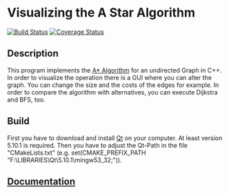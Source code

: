 # Visualizing the A Star Algorithm
[![Build Status](https://travis-ci.org/ob-algdatii-ss18/leistungsnachweis-a-team-1.svg?branch=master)](https://travis-ci.org/ob-algdatii-ss18/leistungsnachweis-a-team-1)
[![Coverage Status](https://coveralls.io/repos/github/ob-algdatii-ss18/leistungsnachweis-a-team-1/badge.svg?branch=testing)](https://coveralls.io/github/ob-algdatii-ss18/leistungsnachweis-a-team-1?branch=testing)

## Description
This program implements the [A* Algorithm](https://en.wikipedia.org/wiki/A*_search_algorithm) for an undirected Graph in C++. In order to visualize the operation there is a GUI where you can alter the graph. You can change the size and the costs of the edges for example. In order to compare the algorithm with alternatives, you can execute Dijkstra and BFS, too.

## Build
First you have to download and install [Qt](https://www.qt.io/download) on your computer. At least version 5.10.1 is required. Then you have to adjust the Qt-Path in the file "CMakeLists.txt" (e.g. set(CMAKE_PREFIX_PATH "F:\\LIBRARIES\\Qt\\5.10.1\\mingw53_32;")).

## [Documentation](https://ob-algdatii-ss18.github.io/leistungsnachweis-a-team-1/doxygen/html/)
